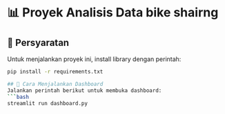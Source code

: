 # 📊 Proyek Analisis Data bike shairng

## 🔧 Persyaratan

Untuk menjalankan proyek ini, install library dengan perintah:

````bash
pip install -r requirements.txt

## 🚀 Cara Menjalankan Dashboard
Jalankan perintah berikut untuk membuka dashboard:
```bash
streamlit run dashboard.py

````

